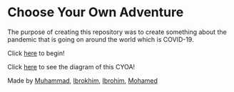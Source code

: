 # Choose Your Own Adventure


The purpose of creating this repository was to create something about the pandemic that is going on around the world which is COVID-19.

Click [here](mask.md) to begin!

Click [here](https://docs.google.com/drawings/d/1YaOqHbVYam5vUoN29cjOSrskF5zgQc5JoZr1AlKM2X8/edit) to see the diagram of this CYOA!

Made by [Muhammad](https://github.com/mukhammadlatifl1280), [Ibrokhim](https://github.com/Ibrokhimm0752), [Ibrohim](https://github.com/ibrohimi9933), [Mohamed](https://github.com/mohameda3989)